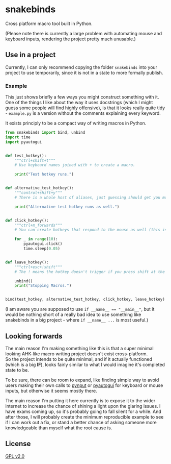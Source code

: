 # snakebinds
Cross platform macro tool built in Python.

(Please note there is currently a large problem with automating mouse and keyboard inputs, rendering the project pretty much unusable.)

## Use in a project

Currently, I can only recommend copying the folder `snakebinds` into your project to use temporarily, since it is not in a state to more formally publish.


### Example

This just shows briefly a few ways you might construct something with it. One of the things I like about the way it uses docstrings (which I might guess some people will find highly offensive), is that it looks really quite tidy - `example.py` is a version without the comments explaining every keyword.

It exists principly to be a compact way of writing macros in Python.

```python
from snakebinds import bind, unbind
import time
import pyautogui


def test_hotkey():
    """ctrl+shift+t"""
    # Use keyboard names joined with + to create a macro.

    print("Test hotkey runs.")


def alternative_test_hotkey():
    """control+shift+y"""
    # There is a whole host of aliases, just guessing should get you most of the way there.

    print("Alternative test hotkey runs as well.")


def click_hotkey():
    """ctrl+m_forwards"""
    # You can create hotkeys that respond to the mouse as well (this is button 5).

    for _ in range(10):
        pyautogui.click()
        time.sleep(0.05)


def leave_hotkey():
    """ctrl+esc+!shift"""
    # The ! means the hotkey doesn't trigger if you press shift at the same time.

    unbind()
    print("Stopping Macros.")


bind(test_hotkey, alternative_test_hotkey, click_hotkey, leave_hotkey)


```

(I am aware you are supposed to use `if __name__ == "__main__"`, but it would be nothing short of a really bad idea to use something like snakebinds in a big project - where `if __name__ ...` is most useful.)


## Looking forwards
The main reason I'm making something like this is that a super minimal looking AHK-like macro writing project doesn't exist cross-platform. \
So the project intends to be quite minimal, and if it actually functioned (which is a big **IF**), looks fairly similar to what I would imagine it's completed state to be.

To be sure, there can be room to expand, like finding simple way to avoid users making their own calls to [pynput](https://pypi.org/project/pynput/) or [pyautogui](https://pypi.org/project/PyAutoGUI/) for keyboard or mouse inputs, but otherwise it seems mostly there.

The main reason I'm putting it here currently is to expose it to the wider internet to increase the chance of shining a light upon the glaring issues. I have exams coming up, so it's probably going to fall silent for a while. And after those, I will probably create the minimum reproducible example to see if I can work out a fix, or stand a better chance of asking someone more knowledgeable than myself what the root cause is.  

## License
[GPL v2.0](https://www.gnu.org/licenses/old-licenses/gpl-2.0.en.html)